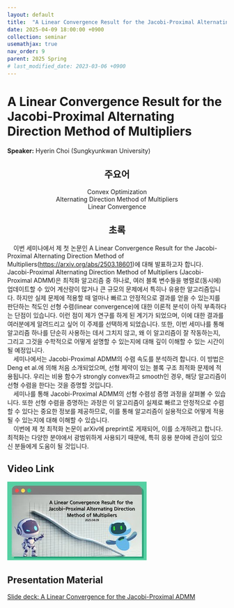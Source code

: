 ```yaml
---
layout: default
title:  "A Linear Convergence Result for the Jacobi-Proximal Alternating Direction Method of Multipliers"
date: 2025-04-09 18:00:00 +0900
collection: seminar
usemathjax: true
nav_order: 9
parent: 2025 Spring
# last_modified_date: 2023-03-06 +0900
---
```

# A Linear Convergence Result for the Jacobi-Proximal Alternating Direction Method of Multipliers

**Speaker:** Hyerin Choi (Sungkyunkwan University) <br>
   
## <center> 주요어 </center>
<center>Convex Optimization</center>
<center>Alternating Direction Method of Multipliers</center>
<center>Linear Convergence</center>
   
## <center> 초록 </center>

&emsp;이번 세미나에서 제 첫 논문인 A Linear Convergence Result for the Jacobi-Proximal Alternating Direction Method of Multipliers(https://arxiv.org/abs/2503.18601)에 대해 발표하고자 합니다. Jacobi-Proximal Alternating Direction Method of Multipliers (Jacobi-Proximal ADMM)은 최적화 알고리즘 중 하나로, 여러 블록 변수들을 병렬로(동시에) 업데이트할 수 있어 계산량이 많거나 큰 규모의 문제에서 특히나 유용한 알고리즘입니다. 하지만 실제 문제에 적용할 때 얼마나 빠르고 안정적으로 결과를 얻을 수 있는지를 판단하는 척도인 선형 수렴(linear convergence)에 대한 이론적 분석이 아직 부족하다는 단점이 있습니다. 이런 점이 제가 연구를 하게 된 계기가 되었으며, 이에 대한 결과를 여러분에게 알려드리고 싶어 이 주제를 선택하게 되었습니다. 또한, 이번 세미나를 통해 알고리즘 하나를 단순히 사용하는 데서 그치지 않고, 왜 이 알고리즘이 잘 작동하는지, 그리고 그것을 수학적으로 어떻게 설명할 수 있는지에 대해 깊이 이해할 수 있는 시간이 될 예정입니다.<br>
&emsp;세미나에서는 Jacobi-Proximal ADMM의 수렴 속도를 분석하려 합니다. 이 방법은 Deng et al.에 의해 처음 소개되었으며, 선형 제약이 있는 블록 구조 최적화 문제에 적용됩니다. 우리는 비용 함수가 strongly convex하고 smooth인 경우, 해당 알고리즘이 선형 수렴을 한다는 것을 증명할 것입니다.<br>
&emsp;세미나를 통해 Jacobi-Proximal ADMM의 선형 수렴성 증명 과정을 살펴볼 수 있습니다. 또한 선형 수렴을 증명하는 과정은 이 알고리즘이 실제로 빠르고 안정적으로 수렴할 수 있다는 중요한 정보를 제공하므로, 이를 통해 알고리즘이 실용적으로 어떻게 적용될 수 있는지에 대해 이해할 수 있습니다.<br>
&emsp;이번에 제 첫 최적화 논문이 arXiv에 preprint로 게재되어, 이를 소개하려고 합니다. 최적화는 다양한 분야에서 광범위하게 사용되기 때문에, 특히 응용 분야에 관심이 있으신 분들에게 도움이 될 것입니다.<br>

## Video Link

[![Video Label](pictures/9_jpadmm.jpg)](https://youtu.be/Z3O63VFtVG4)

## Presentation Material
<a target='_blank' href='download/JPADMM.pdf'>Slide deck: A Linear Convergence for the Jacobi-Proximal ADMM </a>